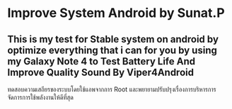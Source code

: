 ﻿# Improve System Android by Sunat.P
This is my test for Stable system on android by optimize everything that i can for you by using my Galaxy Note 4 to Test Battery Life And Improve Quality Sound By Viper4Android 
--------------------------------------------------------------------------------------------------------------------------------------------------------------------------------
ทดสอบความเสถียรของระบบโดยใช้แอพจากการ Root และพยายามปรับปรุงเรื่องการบริหารการจัดการการใช้พลังงานให้ดีที่สุด